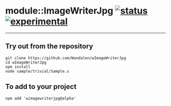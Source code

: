 
# module::ImageWriterJpg  [![status](https://github.com/Wandalen/wImageWriterJpg/workflows/publish/badge.svg)](https://github.com/Wandalen/wImageWriterJpg/actions?query=workflow%3Apublish) [![experimental](https://img.shields.io/badge/stability-experimental-orange.svg)](https://github.com/emersion/stability-badges#experimental)

___

## Try out from the repository
```
git clone https://github.com/Wandalen/wImageWriterJpg
cd wImageWriterJpg
npm install
node sample/trivial/Sample.s
```

## To add to your project
```
npm add 'wimagewriterjpg@alpha'
```




